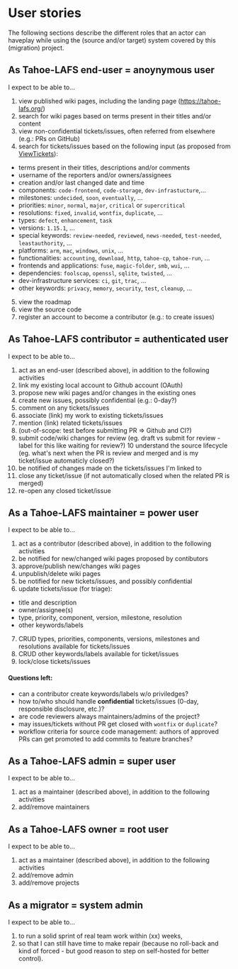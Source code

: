 # User stories

The following sections describe the different roles that an actor can haveplay while using the (source and/or target) system covered by this (migration) project.

## As Tahoe-LAFS end-user = anoynymous user

I expect to be able to...

1. view published wiki pages, including the landing page (https://tahoe-lafs.org/)
2. search for wiki pages based on terms present in their titles and/or content
3. view non-confidential tickets/issues, often referred from elsewhere (e.g.: PRs on GitHub)
4. search for tickets/issues based on the following input (as proposed from [ViewTickets](https://tahoe-lafs.org/trac/tahoe-lafs/wiki/ViewTickets)):
  - terms present in their titles, descriptions and/or comments
  - username of the reporters and/or owners/assignees
  - creation and/or last changed date and time
  - components: `code-frontend`, `code-storage`, `dev-infrastucture`,...
  - milestones: `undecided`, `soon`, `eventually`, ...
  - priorities: `minor`, `normal`, `major`, `critical` or `supercritical`
  - resolutions: `fixed`, `invalid`, `wontfix`, `duplicate`, ...
  - types: `defect`, `enhancement`, `task`
  - versions: `1.15.1`, ...
  - special keywords: `review-needed`, `reviewed`, `news-needed`, `test-needed`, `leastauthority`, ...
  - platforms: `arm`, `mac`, `windows`, `unix`, ...
  - functionalities: `accounting`, `download`, `http`, `tahoe-cp`, `tahoe-run`, ...
  - frontends and applications: `fuse`, `magic-folder`, `smb`, `wui`, ...
  - dependencies: `foolscap`, `openssl`, `sqlite`, `twisted`, ...
  - dev-infrastructure services: `ci`, `git`, `trac`, ...
  - other keywords: `privacy`, `memory`, `security`, `test`, `cleanup`, ...
5. view the roadmap
6. view the source code
7. register an account to become a contributor (e.g.: to create issues)

## As Tahoe-LAFS contributor = authenticated user

I expect to be able to...

1. act as an end-user (described above), in addition to the following activities
2. link my existing local account to Github account (OAuth)
3. propose new wiki pages and/or changes in the existing ones
4. create new issues, possibly confidential (e.g.: 0-day?)
5. comment on any tickets/issues
6. associate (link) my work to existing tickets/issues
7. mention (link) related tickets/issues
8. (out-of-scope: test before submitting PR => Github and CI?)
9. submit code/wiki changes for review (eg. draft vs submit for review - label for this like waiting for review?)
10 understand the source lifecycle (eg. what's next when the PR is review and merged and is my ticket/issue automaticly closed?)
11. be notified of changes made on the tickets/issues I'm linked to
12. close any ticket/issue (if not automatically closed when the related PR is merged)
13. re-open any closed ticket/issue

## As a Tahoe-LAFS maintainer = power user

I expect to be able to...

1. act as a contributor (described above), in addition to the following activities
2. be notified for new/changed wiki pages proposed by contibutors
3. approve/publish new/changes wiki pages
4. unpublish/delete wiki pages
5. be notified for new tickets/issues, and possibly confidential
6. update tickets/issue (for triage):
  - title and description
  - owner/assignee(s)
  - type, priority, component, version, milestone, resolution
  - other keywords/labels
7. CRUD types, priorities, components, versions, milestones and resolutions available for tickets/issues
8. CRUD other keywords/labels available for ticket/issues
9. lock/close tickets/issues

#### Questions left:

- can a contributor create keywords/labels w/o priviledges?
- how to/who should handle **confidential** tickets/issues (0-day, responsible disclosure, etc.)?
- are code reviewers always maintainers/admins of the project?
- may issues/tickets without PR get closed with `wontfix` or `duplicate`?
- workflow criteria for source code management: authors of approved PRs can get promoted to add commits to feature branches?

## As a Tahoe-LAFS admin = super user

I expect to be able to...

1. act as a maintainer (described above), in addition to the following activities
2. add/remove maintainers

## As a Tahoe-LAFS owner = root user

I expect to be able to...

1. act as a maintainer (described above), in addition to the following activities
2. add/remove admin
3. add/remove projects

## As a migrator = system admin

I expect to be able to...
1. to run a solid sprint of real team work within (xx) weeks, 
2. so that I can still have time to make repair (because no roll-back and kind of forced - but good reason to step on self-hosted for better control).
